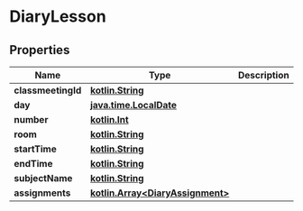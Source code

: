 # DiaryLesson

## Properties
Name | Type | Description | Notes
------------ | ------------- | ------------- | -------------
**classmeetingId** | [**kotlin.String**](.md) |  |  [optional]
**day** | [**java.time.LocalDate**](java.time.LocalDate.md) |  |  [optional]
**number** | [**kotlin.Int**](.md) |  |  [optional]
**room** | [**kotlin.String**](.md) |  |  [optional]
**startTime** | [**kotlin.String**](.md) |  |  [optional]
**endTime** | [**kotlin.String**](.md) |  |  [optional]
**subjectName** | [**kotlin.String**](.md) |  |  [optional]
**assignments** | [**kotlin.Array&lt;DiaryAssignment&gt;**](DiaryAssignment.md) |  |  [optional]
